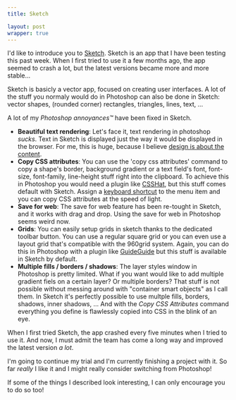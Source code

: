 ```yaml
---
title: Sketch

layout: post
wrapper: true
---
```

I'd like to introduce you to [Sketch](http://www.bohemiancoding.com/sketch/). Sketch is an app that I have been testing this past week. When I first tried to use it a few months ago, the app seemed to crash a lot, but the latest versions became more and more stable...

Sketch is basicly a vector app, focused on creating user interfaces. A lot of the stuff you normaly would do in Photoshop can also be done in Sketch: vector shapes, (rounded corner) rectangles, triangles, lines, text, ...

A lot of my *Photoshop annoyances™* have been fixed in Sketch.

- **Beautiful text rendering**: Let's face it, text rendering in photoshop *sucks*. Text in Sketch is displayed just the way it would be displayed in the browser. For me, this is huge, because I believe [design is about the content](https://twitter.com/zeldman/statuses/804159148).
- **Copy CSS attributes**: You can use the 'copy css attributes' command to copy a shape's border, background gradient or a text field's font, font-size, font-family, line-height stuff right into the clipboard. To achieve this in Photoshop you would need a plugin like [CSSHat](https://csshat.com), but this stuff comes default with Sketch. Assign a [keyboard shortcut](/en/blog/13/make-paste-and-match-style-the-default-for-the-v-shortcut) to the menu item and you can copy CSS attributes at the speed of light.
- **Save for web**: The save for web feature has been re-tought in Sketch, and it works with drag and drop. Using the save for web in Photoshop seems weird now.
- **Grids**: You can easily setup grids in sketch thanks to the dedicated toolbar button. You can use a regular square grid or you can even use a layout grid that's compatible with the 960grid system. Again, you can do this in Photoshop with a plugin like [GuideGuide](http://guideguide.me) but this stuff is available in Sketch by default.
- **Multiple fills / borders / shadows**: The layer styles window in Photoshop is pretty limited. What if you want would like to add multiple gradient fiels on a certain layer? Or multiple borders? That stuff is not possible without messing around with "container smart objects" as I call them. In Sketch it's perfectly possible to use multple fills, borders, shadows, inner shadows, ... And with the *Copy CSS Attributes* command everything you define is flawlessly copied into CSS in the blink of an eye.

When I first tried Sketch, the app crashed every five minutes when I tried to use it. And now, I must admit the team has come a long way and improved the latest version *a lot*.

I'm going to continue my trial and I'm currently finishing a project with it. So far *really* I like it and I might really consider switching from Photoshop!

If some of the things I described look interesting, I can only encourage you to do so too!